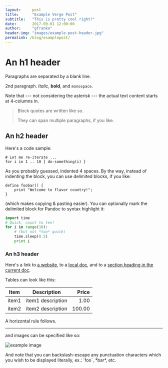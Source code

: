 ```yaml
---
layout:     post
title:      "Example Verge Post"
subtitle:   "This is pretty cool right?"
date:       2017-09-01 12:00:00
author:     "gfranko"
header-img: "images/example-post-header.jpg"
permalink: /blog/examplepost/
---
```


An h1 header
============

Paragraphs are separated by a blank line.

2nd paragraph. *Italic*, **bold**, and `monospace`.

Note that --- not considering the asterisk --- the actual text
content starts at 4-columns in.

> Block quotes are
> written like so.
>
> They can span multiple paragraphs,
> if you like.



An h2 header
------------

Here's a code sample:

    # Let me re-iterate ...
    for i in 1 .. 10 { do-something(i) }

As you probably guessed, indented 4 spaces. By the way, instead of
indenting the block, you can use delimited blocks, if you like:

~~~
define foobar() {
    print "Welcome to flavor country!";
}
~~~

(which makes copying & pasting easier). You can optionally mark the
delimited block for Pandoc to syntax highlight it:

~~~python
import time
# Quick, count to ten!
for i in range(10):
    # (but not *too* quick)
    time.sleep(0.5)
    print i
~~~



### An h3 header ###

Here's a link to [a website](http://foo.bar), to a [local
doc](local-doc.html), and to a [section heading in the current
doc](#an-h2-header).

Tables can look like this:

| Item | Description | Price |
| --- | --- | ---: |
| item1 | item1 description | 1.00 |
| item2 | item2 description | 100.00 |

A horizontal rule follows.

***

and images can be specified like so:

![example image]({{site.baseUrl}}/images/example-post-header.jpg "An exemplary image")

And note that you can backslash-escape any punctuation characters
which you wish to be displayed literally, ex.: \`foo\`, \*bar\*, etc.
